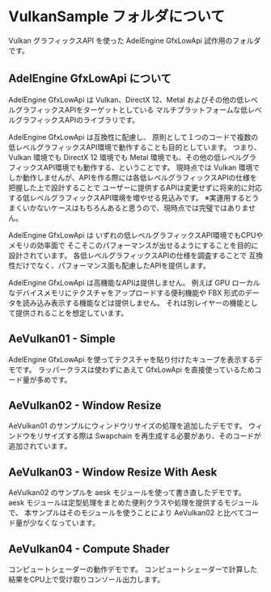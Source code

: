 # VulkanSample フォルダについて

Vulkan グラフィックスAPI を使った AdelEngine GfxLowApi 試作用のフォルダです。

## AdelEngine GfxLowApi について

AdelEngine GfxLowApi は
Vulkan、DirectX 12、Metal およびその他の低レベルグラフィックスAPIをターゲットとしている
マルチプラットフォームな低レベルグラフィックスAPIのライブラリです。

AdelEngine GfxLowApi は互換性に配慮し、
原則として１つのコードで複数の低レベルグラフィックスAPI環境で動作することも目的としています。
つまり、Vulkan 環境でも DirectX 12 環境でも Metal 環境でも、その他の低レベルグラフィックスAPI環境でも動作する、ということです。
現時点では Vulkan 環境でしか動作しませんが、APIを作る際には各低レベルグラフィックスAPIの仕様を把握した上で設計することで
ユーザーに提供するAPIは変更せずに将来的に対応する低レベルグラフィックスAPI環境を増やせる見込みです。
※実運用するとうまくいかないケースはもちろんあると思うので、現時点では完璧ではありません。

AdelEngine GfxLowApi は
いずれの低レベルグラフィックスAPI環境でもCPUやメモリの効率面で
そこそこのパフォーマンスが出せるようにすることを目的に設計されています。
各低レベルグラフィックスAPIの仕様を調査することで
互換性だけでなく、パフォーマンス面も配慮したAPIを提供します。

AdelEngine GfxLowApi は高機能なAPIは提供しません。
例えば GPU ローカルなデバイスメモリにテクスチャをアップロードする便利機能や
FBX 形式のデータを読み込み表示する機能などは提供しません。
それは別レイヤーの機能として提供されることを想定しています。

## AeVulkan01 - Simple

AdelEngine GfxLowApi を使ってテクスチャを貼り付けたキューブを表示するデモです。
ラッパークラスは使わずにあえて GfxLowApi を直接使っているためコード量が多めです。

## AeVulkan02 - Window Resize

AeVulkan01 のサンプルにウィンドウリサイズの処理を追加したデモです。
ウィンドウをリサイズする際は Swapchain を再生成する必要があり、そのコードが追加されています。

## AeVulkan03 - Window Resize With Aesk

AeVulkan02 のサンプルを aesk モジュールを使って書き直したデモです。
aesk モジュールは定型処理をまとめた便利クラスや処理を提供するモジュールで、
本サンプルはそのモジュールを使うことにより AeVulkan02 と比べてコード量が少なくなっています。

## AeVulkan04 - Compute Shader

コンピュートシェーダーの動作デモです。
コンピュートシェーダーで計算した結果をCPU上で受け取りコンソール出力します。
